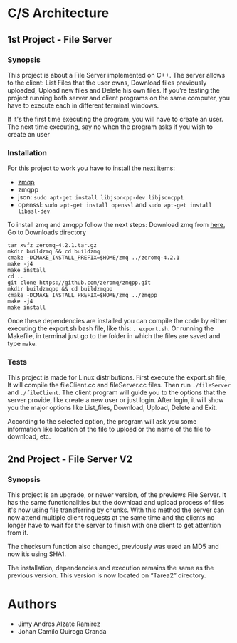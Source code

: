 # C/S Architecture

## 1st Project - File Server

### Synopsis

This project is about a File Server implemented on C++. The server allows to the client: List Files that the user owns, Download files previously uploaded, Upload new files and Delete his own files.
If you’re testing the project running both server and client programs on the same computer, you have to execute each in different terminal windows.

If it's the first time executing the program, you will have to create an user. The next time executing, say no when the program asks if you wish to create an user

### Installation

For this project to work you have to install the next items:
* [zmqp](http://zeromq.org)
* zmqpp
* json: ```sudo apt-get install libjsoncpp-dev libjsoncpp1```
* openssl: ```sudo apt-get install openssl``` and ```sudo apt-get install libssl-dev```

To install zmq and zmqpp follow the next steps:
Download zmq from [here](http://zeromq.org/intro:get-the-software), Go to Downloads directory
```
tar xvfz zeromq-4.2.1.tar.gz
mkdir buildzmq && cd buildzmq
cmake -DCMAKE_INSTALL_PREFIX=$HOME/zmq ../zeromq-4.2.1
make -j4
make install
cd ..
git clone https://github.com/zeromq/zmqpp.git
mkdir buildzmqpp && cd buildzmqpp
cmake -DCMAKE_INSTALL_PREFIX=$HOME/zmq ../zmqpp
make -j4
make install
```

Once these dependencies are installed you can compile the code by either executing the export.sh bash file, like this: ```. export.sh```. Or running the Makefile, in terminal just go to the folder in which the files are saved and type ```make```.

### Tests

This project is made for Linux distributions.
First execute the export.sh file, It will compile the fileClient.cc and fileServer.cc files. Then run ```./fileServer``` and ```./fileClient```. The client program will guide you to the options that the server provide, like create a new user or just login. After login, it will show you the major options like List_files, Download, Upload, Delete and Exit.

According to the selected option, the program will ask you some information like location of the file to upload or the name of the file to download, etc.

## 2nd Project - File Server V2

### Synopsis

This project is an upgrade, or newer version, of the previews File Server. It has the same functionalities but the download and upload process of files it's now using file transferring by chunks. With this method the server can now attend multiple client requests at the same time and the clients no longer have to wait for the server to finish with one client to get attention from it.

The checksum function also changed, previously was used an MD5 and now it’s using SHA1.

The installation, dependencies and execution remains the same as the previous version. This version is now located on “Tarea2” directory.

# Authors
* Jimy Andres Alzate Ramirez
* Johan Camilo Quiroga Granda


